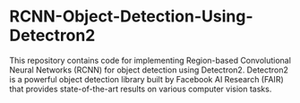 # RCNN-Object-Detection-Using-Detectron2
This repository contains code for implementing Region-based Convolutional Neural Networks (RCNN) for object detection using Detectron2. Detectron2 is a powerful object detection library built by Facebook AI Research (FAIR) that provides state-of-the-art results on various computer vision tasks.
